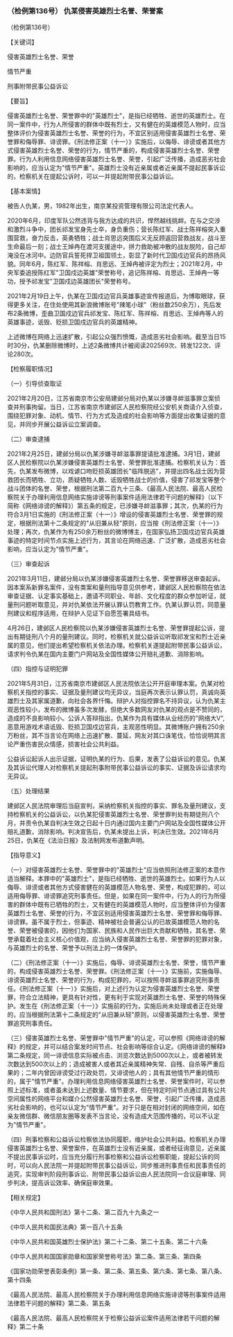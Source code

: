 ### （检例第136号） 仇某侵害英雄烈士名誉、荣誉案

（检例第136号）

【关键词】

侵害英雄烈士名誉、荣誉

情节严重

刑事附带民事公益诉讼

【要旨】

侵害英雄烈士名誉、荣誉罪中的"英雄烈士"，是指已经牺牲、逝世的英雄烈士。在同一案件中，行为人所侵害的群体中既有烈士，又有健在的英雄模范人物时，应当整体评价为侵害英雄烈士名誉、荣誉的行为，不宜区别适用侵害英雄烈士名誉、荣誉罪和侮辱罪、诽谤罪。《刑法修正案（十一）》实施后，以侮辱、诽谤或者其他方式侵害英雄烈士名誉、荣誉的行为，情节严重的，构成侵害英雄烈士名誉、荣誉罪。行为人利用信息网络侵害英雄烈士名誉、荣誉，引起广泛传播，造成恶劣社会影响的，应当认定为"情节严重"。英雄烈士没有近亲属或者近亲属不提起民事诉讼的，检察机关在提起公诉时，可以一并提起附带民事公益诉讼。

【基本案情】

被告人仇某，男，1982年出生，南京某投资管理有限公司法定代表人。

2020年6月，印度军队公然违背与我方达成的共识，悍然越线挑衅。在与之交涉和激烈斗争中，团长祁发宝身先士卒，身负重伤；营长陈红军、战士陈祥榕突入重围营救，奋力反击，英勇牺牲；战士肖思远突围后义无反顾返回营救战友，战斗至生命最后一刻；战士王焯冉在渡河支援途中，拼力救助被冲散的战友脱险，自己却淹没在冰河中。边防官兵誓死捍卫祖国领土，彰显了新时代卫国戍边官兵的昂扬风貌。同年6月，陈红军、陈祥榕、肖思远、王焯冉被评定为烈士；2021年2月，中央军委追授陈红军"卫国戍边英雄"荣誉称号，追记陈祥榕、肖思远、王焯冉一等功，授予祁发宝"卫国戍边英雄团长"荣誉称号。

2021年2月19日上午，仇某在卫国戍边官兵英雄事迹宣传报道后，为博取眼球，获得更多关注，在住处使用其新浪微博账号"辣笔小球"（粉丝数250余万），先后发布2条微博，歪曲卫国戍边官兵祁发宝、陈红军、陈祥榕、肖思远、王焯冉等人的英雄事迹，诋毁、贬损卫国戍边官兵的英雄精神。

上述微博在网络上迅速扩散，引起公众强烈愤慨，造成恶劣社会影响。截至当日15时30分，仇某删除微博时，上述2条微博共计被阅读202569次、转发122次、评论280次。

【检察履职情况】

（一）引导侦查取证

2021年2月20日，江苏省南京市公安局建邺分局对仇某以涉嫌寻衅滋事罪立案侦查并刑事拘留。当日，江苏省南京市建邺区人民检察院经公安机关商请介入侦查，围绕犯罪对象、动机、情节、行为方式及造成的社会影响等方面提出收集证据的意见，并同步开展公益诉讼立案调查。

（二）审查逮捕

2021年2月25日，建邺分局以仇某涉嫌寻衅滋事罪提请批准逮捕。3月1日，建邺区人民检察院以仇某涉嫌侵害英雄烈士名誉、荣誉罪批准逮捕。检察机关认为：首先，仇某发布微博，以戏谑口吻贬损英雄团长"临阵脱逃"，并提出四名战士因为营救团长而牺牲、立功，质疑牺牲人数、诋毁牺牲战士的价值，侵害了祁发宝等整个战斗团体的名誉、荣誉，根据刑法第二百九十三条、《最高人民法院、最高人民检察院关于办理利用信息网络实施诽谤等刑事案件适用法律若干问题的解释》（以下简称《网络诽谤的解释》）第五条的规定，已涉嫌寻衅滋事罪；其次，仇某的行为符合3月1日实施的《刑法修正案（十一）》增设的侵害英雄烈士名誉、荣誉罪的规定，根据刑法第十二条规定的"从旧兼从轻"原则，应当按《刑法修正案（十一）》处理；再次，仇某作为有250余万粉丝的微博博主，在国家弘扬卫国戍边官兵英雄事迹的特定时间节点实施上述行为，其言论在网络迅速、广泛扩散，造成恶劣社会影响，应当认定为"情节严重"。

（三）审查起诉

2021年3月11日，建邺分局以仇某涉嫌侵害英雄烈士名誉、荣誉罪移送审查起诉。因本案系新罪名案件，没有类案和量刑指导意见供参考，建邺区人民检察院在依法审查证据、认定事实基础上，邀请不同职业、年龄、文化程度的群众参加听证，就量刑问题听取意见，并对仇某依法开展认罪认罚教育工作。仇某认罪认罚，同意量刑建议和程序适用，在辩护人见证下自愿签署具结书。

4月26日，建邺区人民检察院以仇某涉嫌侵害英雄烈士名誉、荣誉罪提起公诉，提出有期徒刑八个月的量刑建议。同时，检察机关就公益诉讼听取祁发宝和烈士近亲属的意见，他们提出希望检察机关依法办理。检察机关遂提起附带民事公益诉讼，请求判令仇某在国内主要门户网站及全国性媒体公开赔礼道歉、消除影响。

（四）指控与证明犯罪

2021年5月31日，江苏省南京市建邺区人民法院依法公开开庭审理本案。仇某对检察机关指控的事实、证据及量刑建议均无异议，当庭再次表示认罪认罚，真诚向英雄烈士及其家属道歉，向社会各界忏悔。辩护人对指控罪名不持异议，认为仇某主观恶性较小，发布的微博虽多次发酵，但绝大多数网友对仇某的观点是不赞同的，造成的不良影响较小。公诉人答辩指出，仇某作为具有媒体从业经历的"网络大V",恶意用游戏术语诋毁、贬损卫国戍边官兵，主观恶性明显。其微博账户拥有250余万粉丝，其不当言论在网络上迅速扩散、蔓延，网友对其口诛笔伐，恰恰说明其言论严重伤害民众情感，损害社会公共利益。

公益诉讼起诉人出示证据，证明仇某的行为、后果，发表了公益诉讼的意见。仇某及其诉讼代理人对检察机关提起刑事附带民事公益诉讼的事实、证据及诉讼请求均无异议。

（五）处理结果

建邺区人民法院审理后当庭宣判，采纳检察机关指控的事实、罪名及量刑建议，支持检察机关的公益诉讼，以仇某犯侵害英雄烈士名誉、荣誉罪判处有期徒刑八个月，并责令仇某自判决生效之日起十日内通过国内主要门户网站及全国性媒体公开赔礼道歉，消除影响。判决宣告后，仇某未提出上诉，判决已生效。2021年6月25日，仇某在《法治日报》及法制网发布道歉声明。

【指导意义】

（一）对侵害英雄烈士名誉、荣誉罪中的"英雄烈士"应当依照刑法修正案的本意作适当解释。本罪中的"英雄烈士"，是指已经牺牲、逝世的英雄烈士。如果行为人以侮辱、诽谤或者其他方式侵害健在的英雄模范人物名誉、荣誉，构成犯罪的，可以适用侮辱罪、诽谤罪追究刑事责任。但是，如果在同一案件中，行为人的行为所侵害的群体中既有已牺牲的烈士，又有健在的英雄模范人物时，应当整体评价为侵害英雄烈士名誉、荣誉的行为，不宜区别适用侵害英雄烈士名誉、荣誉罪和侮辱罪、诽谤罪。虽不属于烈士，但事迹、精神被社会普遍公认的已故英雄模范人物的名誉、荣誉被侵害的，因他们为国家、民族和人民作出巨大贡献和牺牲，其名誉、荣誉承载着社会主义核心价值观，应当纳入侵害英雄烈士名誉、荣誉罪的犯罪对象，与英雄烈士的名誉、荣誉予以刑法上的一体保护。

（二）《刑法修正案（十一）》实施后，侮辱、诽谤英雄烈士名誉、荣誉，情节严重的，构成侵害英雄烈士名誉、荣誉罪。《刑法修正案（十一）》实施前，实施侮辱、诽谤英雄烈士名誉、荣誉的行为，构成犯罪的，可以按照寻衅滋事罪追究刑事责任。《刑法修正案（十一）》实施后，对上述行为认定为侵害英雄烈士名誉、荣誉罪，符合立法精神，更具有针对性，更有利于实现对英雄烈士名誉、荣誉的特殊保护。发生在《刑法修正案（十一）》实施前的行为，实施后尚未处理或者正在处理的，应当根据刑法第十二条规定的"从旧兼从轻"原则，以侵害英雄烈士名誉、荣誉罪追究刑事责任。

（三）侵害英雄烈士名誉、荣誉罪中"情节严重"的认定，可以参照《网络诽谤的解释》的规定，并可以结合案发时间节点、社会影响等综合认定。《网络诽谤的解释》第二条规定，同一诽谤信息实际被点击、浏览次数达到5000次以上，或者被转发次数达到500次以上的；造成被害人或者其近亲属精神失常、自残、自杀等严重后果的；二年内曾因诽谤受过行政处罚，又诽谤他人的；具有其他情节严重的情形的，属于"情节严重"。办理利用信息网络侵害英雄烈士名誉、荣誉案件时，可以参照上述标准，或者虽未达到上述数量、情节要求，但在特定时间节点通过具有公共空间属性的网络平台和媒介公然侵害英雄烈士名誉、荣誉，引起广泛传播，造成恶劣社会影响的，也可以认定为"情节严重"。对于只是在相对封闭的网络空间，如在亲友微信群、微信朋友圈等发表不当言论，没有造成大范围传播的，可以不认定为"情节严重"。

（四）刑事检察和公益诉讼检察依法协同履职，维护社会公共利益。检察机关办理侵害英雄烈士名誉、荣誉案件，在英雄烈士没有近亲属，或者经征询意见，近亲属不提出民事诉讼时，应当充分履行刑事检察和公益诉讼检察职能，提起公诉的同时，可以向人民法院一并提起附带民事公益诉讼，同步推进刑事责任和民事责任的追究，实现审判阶段刑事诉讼、附带民事公益诉讼由人民法院同一合议庭审理、同步判决，提高诉讼效率、确保庭审效果。

【相关规定】

《中华人民共和国刑法》第十二条、第二百九十九条之一

《中华人民共和国民法典》第一百八十五条

《中华人民共和国英雄烈士保护法》第二十二条、第二十五条、第二十六条

《中华人民共和国国家勋章和国家荣誉称号法》第二条、第三条、第四条

《国家功勋荣誉表彰条例》第一条、第二条、第五条、第六条、第七条、第八条、第十四条

《最高人民法院、最高人民检察院关于办理利用信息网络实施诽谤等刑事案件适用法律若干问题的解释》第二条、第五条

《最高人民法院、最高人民检察院关于检察公益诉讼案件适用法律若干问题的解释》第二十条
